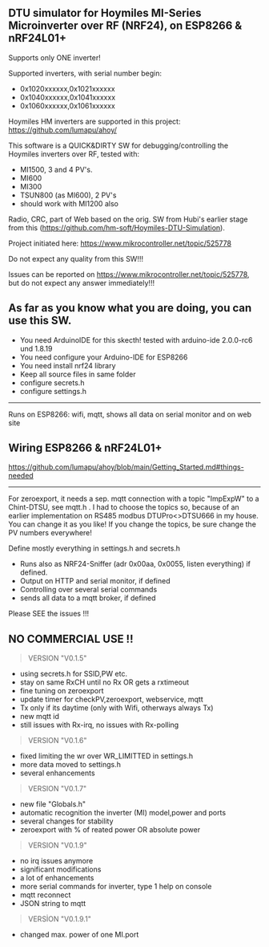 DTU simulator for Hoymiles MI-Series Microinverter over RF (NRF24), on ESP8266 & nRF24L01+
-

Supports only ONE inverter!

Supported inverters, with serial number begin:
- 0x1020xxxxxx,0x1021xxxxxx
- 0x1040xxxxxx,0x1041xxxxxx
- 0x1060xxxxxx,0x1061xxxxxx

Hoymiles HM inverters are supported in this project:
https://github.com/lumapu/ahoy/

This software is a QUICK&DIRTY SW for debugging/controlling the Hoymiles inverters over RF, tested with:

- MI1500, 3 and 4 PV's. 
- MI600
- MI300
- TSUN800 (as MI600), 2 PV's
- should work with MI1200 also

Radio, CRC, part of Web based on the orig. SW from Hubi's earlier stage from this (https://github.com/hm-soft/Hoymiles-DTU-Simulation).

Project initiated here: https://www.mikrocontroller.net/topic/525778

Do not expect any quality from this SW!!! 

Issues can be reported on  https://www.mikrocontroller.net/topic/525778, but do not expect any answer 
immediately!!! 

As far as you know what you are doing, you can use this SW.
-
- You need ArduinoIDE for this skecth! tested with arduino-ide 2.0.0-rc6 und 1.8.19
- You need configure your Arduino-IDE for ESP8266
- You need install nrf24 library
- Keep all source files in same folder
- configure secrets.h
- configure settings.h


-----------------------------------------------------------------------------------------------------

Runs on ESP8266: wifi, mqtt, shows all data on serial monitor and on web site 

Wiring ESP8266 & nRF24L01+
-
https://github.com/lumapu/ahoy/blob/main/Getting_Started.md#things-needed

-----------------------------------------------------------------------------------------------------



For zeroexport, it needs a sep. mqtt connection with a topic "ImpExpW" to a Chint-DTSU, see mqtt.h .
I had to choose the topics so, because of an earlier implementation on
RS485 modbus DTUPro<>DTSU666 in my house. You can change it as you like!
If you change the topics, be sure change the PV numbers everywhere!

Define mostly everything in settings.h and secrets.h 

- Runs also as NRF24-Sniffer (adr 0x00aa, 0x0055, listen everything) if defined.
- Output on HTTP and serial monitor, if defined
- Controlling over several serial commands 
- sends all data to a mqtt broker, if defined

Please SEE the issues !!!

NO COMMERCIAL USE !!
--

>VERSION "V0.1.5"  
- using secrets.h for SSID,PW etc.
- stay on same RxCH until no Rx OR gets a rxtimeout
- fine tuning on zeroexport
- update timer for checkPV,zeroexport, webservice, mqtt
- Tx only if its daytime (only with Wifi, otherways always Tx)
- new mqtt id
- still issues with Rx-irq, no issues with Rx-polling

>VERSION "V0.1.6"
- fixed limiting the wr over WR_LIMITTED in settings.h
- more data moved to settings.h
- several enhancements

>VERSION "V0.1.7"
- new file "Globals.h"
- automatic recognition the inverter (MI) model,power and ports
- several changes for stability
- zeroexport with % of reated power OR absolute power

>VERSION "V0.1.9"
- no irq issues anymore
- significant modifications
- a lot of enhancements
- more serial commands for inverter, type 1 help on console
- mqtt reconnect
- JSON string to mqtt

>VERSİON "V0.1.9.1"
- changed max. power of one MI.port
